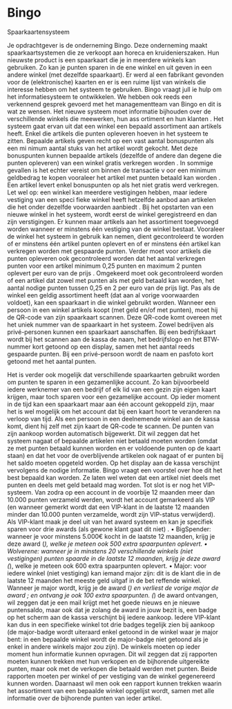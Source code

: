 Bingo
=====

Spaarkaartensysteem

Je opdrachtgever is de onderneming Bingo. Deze onderneming maakt spaarkaartsystemen die
ze verkoopt aan horeca en kruidenierszaken. Hun nieuwste product is een spaarkaart die je in
meerdere winkels kan gebruiken. Zo kan je punten
sparen in de ene winkel en uit
geven in een
andere winkel (met dezelfde spaarkaart).
Er werd al een fabrikant
gevonden
voor de (elektronische) kaarten en er is een ruime lijst van
winkels die interesse hebben om het systeem te gebruiken. Bingo vraagt jull
ie hulp om het
informatiesysteem te ontwikkelen.
We hebben
ook
reeds een verkennend gesprek gevoerd met
het managementteam
van Bingo en dit is wat ze wensen.
Het nieuwe systeem moet informatie bijhouden over de verschillende
winkels die meewerken,
hun ass
ortiment en hun klanten
.
Het systeem gaat ervan uit dat een winkel een bepaald assortiment aan artikels heeft. Enkel die
artikels die punten opleveren hoeven in het systeem te zitten. Bepaalde artikels geven recht op
een vast aantal
bonuspunten als een mi
nimum aantal stuks van het artikel
wordt
gekocht.
Met deze bonuspunten kunnen bepaalde artikels (dezelfde of andere dan degene die punten
opleveren) van een winkel gratis verkregen worden
.
In sommige gevallen is het echter vereist
om binnen de transactie v
oor
een minimum geldbedrag
te kopen vooraleer het artikel met
punten betaald kan worden
.
Een artikel levert enkel bonuspunten op als het niet gratis werd
verkregen.
Let wel op: een winkel kan meerdere vestigingen hebben, maar iedere vestiging van
een speci
fieke winkel heeft hetzelfde aanbod
aan artikelen die het onder dezelfde voorwaarden
aanbiedt
.
Bij het opstarten van een nieuwe winkel
in het systeem, wordt eerst de winkel geregistreerd
en dan zijn verstigingen. Er kunnen maar artikels aan het assortiment toegevoegd worden
wanneer er minstens één vestiging van de winkel bestaat. Vooraleer de winkel
het systeem in gebruik kan nemen, dient gecontroleerd te worden of er minstens één artikel punten oplevert en
of er minstens één artikel kan verkregen worden met gespaarde punten. Verder moet
voor artikels die punten opleveren
ook gecontroleerd worden dat het aantal verkregen punten voor
een artikel minimum 0,25 punten en maximum 2 punten oplevert per euro van de prijs
.
Omgekeerd moet ook gecontroleerd worden of een artikel dat zowel met punten als met geld
betaald kan worden, het aantal nodige punten tussen
0,25 en 2 per euro van de prijs ligt. Pas
als de winkel een geldig assortiment heeft (dat aan al vorige voorwaarden voldoet), kan een
spaarkaart in die winkel gebruikt worden.
Wanneer een persoon in een winkel artikels koopt
(met geld en/of met punten), moet hij de QR-code van zijn spaarkaart scannen.
Deze QR-code komt overeen met het uniek nummer van
de spaarkaart in het systeem. Zowel bedrijven als privé-personen kunnen een spaarkaart
aanschaffen. Bij een bedrijfskaart wordt bij het scannen aan de kassa
de naam, het bedrijfslogo en het BTW- nummer kort getoond op een display,
samen met het aantal reeds gespaarde
punten. Bij een privé-persoon wordt de naam en
pasfoto kort getoond met het aantal punten.

Het is verder ook mogelijk dat verschillende spaarkaarten gebruikt worden om punten te sparen
in een gezamenlijke account. Zo kan bijvoorbeeld iedere werknemer van een bedrijf of elk lid
van een gezin zijn eigen kaart krijgen, maar toch sparen voor een gezamelijke account.
Op ieder moment in de tijd kan een spaarkaart maar aan één account gekoppeld
zijn, maar het is wel mogelijk om het account dat bij een kaart hoort te veranderen na verloop van tijd.
Als een persoon in een deelnemende winkel aan de kassa komt, dient hij zelf met
zijn kaart de QR-code te scannen. De punten van zijn aankoop worden automatisch bijgewerkt.
Dit wil zeggen dat het systeem nagaat of bepaalde artikelen niet betaald moeten worden 
(omdat ze met punten betaald kunnen worden en er voldoende punten op de kaart staan)
en dat het voor de overblijvende artikelen ook nagaat of er punten bij het saldo moeten opgeteld worden.
Op het display aan de kassa verschijnt vervolgens de nodige informatie.
Bingo vraagt een voorstel over hoe dit het best bepaald kan worden. Ze
laten wel weten dat een artikel niet deels met
punten en deels met geld betaald mag worden.
Tot slot is er nog het VIP-systeem. Van zodra op een account in de voorbije 12 maanden meer
dan 10.000 punten verzameld werden, wordt het account gemarkeerd als VIP (en wanneer
gemerkt wordt dat een VIP-klant in de laatste 12 maanden minder dan 10.000 punten
verzamelde, wordt zijn VIP-status verwijderd). Als VIP-klant maak je deel uit van het award
systeem en kan je specifiek sparen voor drie awards (als gewone klant gaat dit niet)
.
•
BigSpender: wanneer je voor minstens 5.000€
kocht in de laatste 12 maanden, krijg je
deze award (*), welke je meteen ook 500 extra spaarpunten oplevert.
•
Wolverene: wanneer je in minstens 20 verschillende winkels (niet vestigingen) punten
spaarde in de laatste 12 maanden, krijg je deze award (*), welke je meteen ook 600
extra spaarpunten oplevert.
•
Major: voor iedere winkel (niet vestiging) kan iemand major zijn: dit is de klant die in de
laatste 12 maanden het meeste geld uitgaf in de bet
reffende winkel. Wanneer je major
wordt, krijg je de award (*) en verliest de vorige major de award
;
en ontvang je ook 100
extra spaarpunten.
(*) de award ontvangen, wil zeggen dat je een mail krijgt met het goede nieuws en je nieuwe
puntensaldo, maar ook
dat je zolang de award in jouw bezit is,
een badge op het scherm
aan de kassa verschijnt bij iedere aankoop. Iedere VIP-klant kan dus in een specifieke
winkel tot drie badges
tegelijk zien bij aankoop 
(de major-badge wordt uiteraard enkel getoond in de
winkel waar je major bent: in een bepaalde winkel wordt de major-badge niet
getoond als je enkel in andere winkels major zou zijn).
De winkels moeten op ieder moment hun informatie kunnen opvragen. Dit wil zeggen dat zij
rapporten moeten kunnen trekken met hun verkopen en de bijhorende uitgereikte punten, maar
ook met de verkopen die betaald werden met punten. Beide rapporten moeten per winkel of per
vestiging van de winkel gegenereerd kunnen worden. Daarnaast wil men ook een
rapport kunnen trekken waarin
het assortiment van een bepaalde winkel opgelijst
wordt, samen met alle
informatie over de bijhorende punten van ieder artikel.
